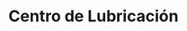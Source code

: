 ---
title: "Centro de Lubricación"
url: /ciudad-autonoma-de-buenos-aires/centro-de-lubricacion/
shop: Autowerkstatt
---